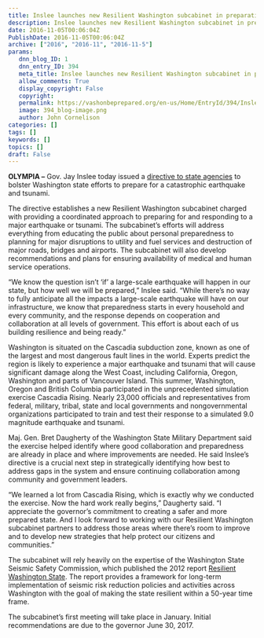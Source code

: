 ```yaml
---
title: Inslee launches new Resilient Washington subcabinet in preparation for Big One
description: Inslee launches new Resilient Washington subcabinet in preparation for Big One
date: 2016-11-05T00:06:04Z
PublishDate: 2016-11-05T00:06:04Z
archive: ["2016", "2016-11", "2016-11-5"]
params:
   dnn_blog_ID: 1
   dnn_entry_ID: 394
   meta_title: Inslee launches new Resilient Washington subcabinet in preparation for Big One
   allow_comments: True
   display_copyright: False
   copyright: 
   permalink: https://vashonbeprepared.org/en-us/Home/EntryId/394/Inslee-launches-new-Resilient-Washington-subcabinet-in-preparation-for-Big-One
   image: 394_blog-image.png
   author: John Cornelison
categories: []
tags: []
keywords: []
topics: []
draft: False
---
```


<p><b>OLYMPIA –</b> Gov. Jay Inslee today issued a <a href="http://www.governor.wa.gov/sites/default/files/directive/dir_16-19_2.pdf">directive to state agencies</a> to bolster Washington state efforts to prepare for a catastrophic earthquake and tsunami.</p>  <p>The directive establishes a new Resilient Washington subcabinet charged with providing a coordinated approach to preparing for and responding to a major earthquake or tsunami. The subcabinet’s efforts will address everything from educating the public about personal preparedness to planning for major disruptions to utility and fuel services and destruction of major roads, bridges and airports. The subcabinet will also develop recommendations and plans for ensuring availability of medical and human service operations. </p>  <p>“We know the question isn’t ‘if’ a large-scale earthquake will happen in our state, but how well we will be prepared,” Inslee said. “While there’s no way to fully anticipate all the impacts a large-scale earthquake will have on our infrastructure, we know that preparedness starts in every household and every community, and the response depends on cooperation and collaboration at all levels of government. This effort is about each of us building resilience and being ready.” </p>  <p>Washington is situated on the Cascadia subduction zone, known as one of the largest and most dangerous fault lines in the world. Experts predict the region is likely to experience a major earthquake and tsunami that will cause significant damage along the West Coast, including California, Oregon, Washington and parts of Vancouver Island. This summer, Washington, Oregon and British Columbia participated in the unprecedented simulation exercise Cascadia Rising. Nearly 23,000 officials and representatives from federal, military, tribal, state and local governments and nongovernmental organizations participated to train and test their response to a simulated 9.0 magnitude earthquake and tsunami. </p>  <p>Maj. Gen. Bret Daugherty of the Washington State Military Department said the exercise helped identify where good collaboration and preparedness are already in place and where improvements are needed. He said Inslee’s directive is a crucial next step in strategically identifying how best to address gaps in the system and ensure continuing collaboration among community and government leaders.</p>  <p>“We learned a lot from Cascadia Rising, which is exactly why we conducted the exercise. Now the hard work really begins,” Daugherty said. “I appreciate the governor’s commitment to creating a safer and more prepared state. And I look forward to working with our Resilient Washington subcabinet partners to address those areas where there’s room to improve and to develop new strategies that help protect our citizens and communities.”</p>  <p>The subcabinet will rely heavily on the expertise of the Washington State Seismic Safety Commission, which published the 2012 report <a href="http://mil.wa.gov/uploads/pdf/seismic-safety-committee/RWS%20final%20report.pdf">Resilient Washington State</a>. The report provides a framework for long-term implementation of seismic risk reduction policies and activities across Washington with the goal of making the state resilient within a 50-year time frame.&#160; </p>  <p>The subcabinet’s first meeting will take place in January. Initial recommendations are due to the governor June 30, 2017.</p>
